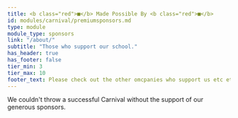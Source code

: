 ```yaml
---
title: <b class="red">■</b> Made Possible By <b class="red">■</b>
id: modules/carnival/premiumsponsors.md
type: module
module_type: sponsors
link: "/about/"
subtitle: "Those who support our school."
has_header: true
has_footer: false
tier_min: 3
tier_max: 10
footer_text: Please check out the other omcpanies who support us etc etc etc.
---
```

We couldn't throw a successful Carnival without the support of our generous sponsors.